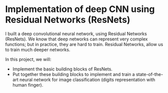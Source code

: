 # Implementation of deep CNN using Residual Networks (ResNets)

I built a deep convolutional neural network, using Residual Networks (ResNets). We know that deep networks can represent very complex functions; but in practice, they are hard to train. Residual Networks, allow us to train much deeper networks.

In this project, we will:

- Implement the basic building blocks of ResNets.
- Put together these building blocks to implement and train a state-of-the-art neural network for image classification (digits representation with human finger). 
